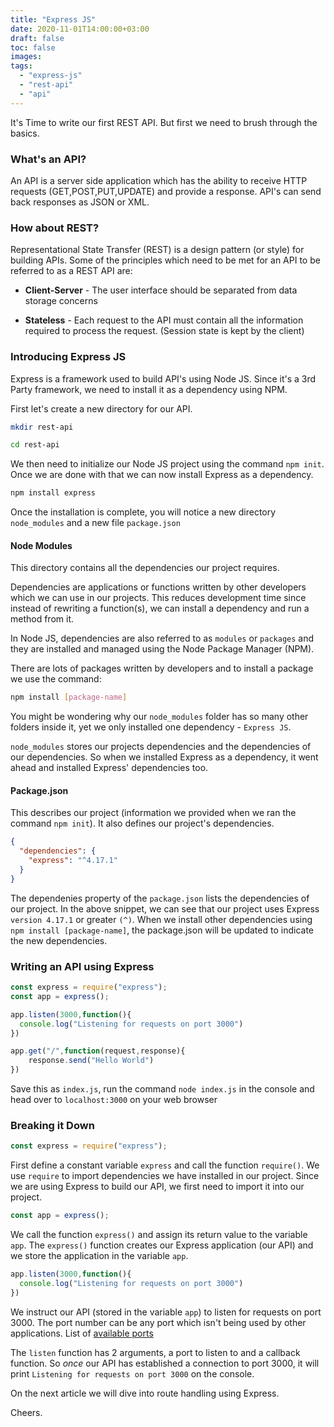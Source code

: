 ```yaml
---
title: "Express JS"
date: 2020-11-01T14:00:00+03:00
draft: false
toc: false
images:
tags:
  - "express-js"
  - "rest-api"
  - "api"
---
```


It's Time to write our first REST API. But first we need to brush through the basics.

### What's an API?

An API is a server side application which has the ability to receive HTTP requests (GET,POST,PUT,UPDATE) and provide a response. API's can send back responses as JSON or XML.

### How about REST?

Representational State Transfer (REST) is a design pattern (or style) for building APIs. Some of the principles which need to be met for an API to be referred to as a REST API are:

- **Client-Server** - The user interface should be separated from data storage concerns

- **Stateless** - Each request to the API must contain all the information required to process the request. (Session state is kept by the client)


### Introducing Express JS

Express is a framework used to build API's using Node JS. Since it's a 3rd Party framework, we need to install it as a dependency using NPM.

First let's create a new directory for our API.

```bash
mkdir rest-api

cd rest-api
```

We then need to initialize our Node JS project using the command ```npm init```. Once we are done with that we can now install Express as a dependency.

```bash
npm install express
```
Once the installation is complete, you will notice a new directory `node_modules` and a new file `package.json`

#### Node Modules

This directory contains all the dependencies our project requires.

Dependencies are applications or functions written by other developers which we can use in our projects. This reduces development time since instead of rewriting a function(s), we can install a dependency and run a method from it.

In Node JS, dependencies are also referred to as `modules` or `packages` and they are installed and managed using the Node Package Manager (NPM). 

There are lots of packages written by developers and to install a package we use the command:

```bash 
npm install [package-name]
```

You might be wondering why our `node_modules` folder has so many other folders inside it, yet we only installed one dependency - `Express JS`.

`node_modules` stores our projects dependencies and the dependencies of our dependencies. So when we installed Express as a dependency, it went ahead and installed Express' dependencies too.

#### Package.json

This describes our project (information we provided when we ran the command `npm init`). It also defines our project's dependencies. 

```json
{
  "dependencies": {
    "express": "^4.17.1"
  }
}
```

The dependenies property of the `package.json` lists the dependencies of our project. In the above snippet, we can see that our project uses Express `version 4.17.1` or greater `(^)`. When we install other dependencies using `npm install [package-name]`, the package.json will be updated to indicate the new dependencies.
 
### Writing an API using Express

```javascript
const express = require("express");
const app = express();

app.listen(3000,function(){
  console.log("Listening for requests on port 3000")
})

app.get("/",function(request,response){
    response.send("Hello World")
})
```

Save this as `index.js`, run the command `node index.js` in the console and head over to `localhost:3000` on your web browser


### Breaking it Down

```js
const express = require("express");
```
First define a constant variable `express` and call the function `require()`. We use `require` to import dependencies we have installed in our project. Since we are using Express to build our API, we first need to import it into our project.

```js
const app = express();
```

We call the function `express()` and assign its return value to the variable `app`. The `express()` function creates our Express application (our API) and we store the application in the variable `app`.

```js
app.listen(3000,function(){
  console.log("Listening for requests on port 3000")
})
```

We instruct our API (stored in the variable `app`) to listen for requests on port 3000. The port number can be any port which isn't being used by other applications. List of [available ports](https://www.browserstack.com/question/664)

The `listen` function has 2 arguments, a port to listen to and a callback function. So *once* our API has established a connection to port 3000, it will print `Listening for requests on port 3000` on the console.

On the next article we will dive into route handling using Express. 

Cheers.